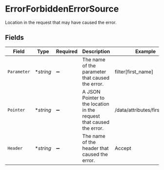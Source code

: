 # ErrorForbiddenErrorSource

Location in the request that may have caused the error.


## Fields

| Field                                                                | Type                                                                 | Required                                                             | Description                                                          | Example                                                              |
| -------------------------------------------------------------------- | -------------------------------------------------------------------- | -------------------------------------------------------------------- | -------------------------------------------------------------------- | -------------------------------------------------------------------- |
| `Parameter`                                                          | **string*                                                            | :heavy_minus_sign:                                                   | The name of the parameter that caused the error.                     | filter[first_name]                                                   |
| `Pointer`                                                            | **string*                                                            | :heavy_minus_sign:                                                   | A JSON Pointer to the location in the request that caused the error. | /data/attributes/first_name                                          |
| `Header`                                                             | **string*                                                            | :heavy_minus_sign:                                                   | The name of the header that caused the error.                        | Accept                                                               |